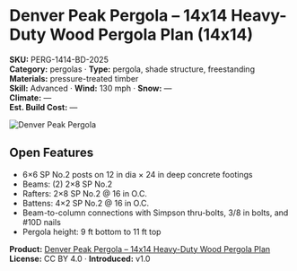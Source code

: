 # Denver Peak Pergola – 14x14 Heavy-Duty Wood Pergola Plan (14x14)
**SKU:** PERG-1414-BD-2025  
**Category:** pergolas · **Type:** pergola, shade structure, freestanding  
**Materials:** pressure-treated timber  
**Skill:** Advanced · **Wind:** 130 mph · **Snow:** —  
**Climate:** —  
**Est. Build Cost:** —

![Denver Peak Pergola](https://i.etsystatic.com/59867749/r/il/65f7ae/7011235210/il_fullxfull.7011235210_o01m.jpg)

## Open Features
- 6×6 SP No.2 posts on 12 in dia × 24 in deep concrete footings
- Beams: (2) 2×8 SP No.2
- Rafters: 2×8 SP No.2 @ 16 in O.C. 
- Battens: 4×2 SP No.2 @ 16 in O.C. 
- Beam-to-column connections with Simpson thru-bolts, 3/8 in bolts, and #10D nails
- Pergola height: 9 ft bottom to 11 ft top

**Product:** [Denver Peak Pergola – 14x14 Heavy-Duty Wood Pergola Plan](https://bamboodesigns.com/plans/denver-peak-pergola-14x14)  
**License:** CC BY 4.0 · **Introduced:** v1.0
